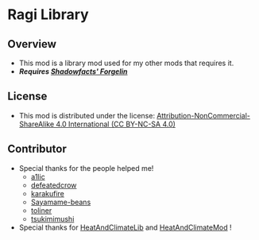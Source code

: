 # Ragi Library

## Overview

- This mod is a library mod used for my other mods that requires it.
- _**Requires [Shadowfacts' Forgelin](https://www.curseforge.com/minecraft/mc-mods/shadowfacts-forgelin)**_

## License

- This mod is distributed under the
  license: [Attribution-NonCommercial-ShareAlike 4.0 International (CC BY-NC-SA 4.0)](https://creativecommons.org/licenses/by-nc-sa/4.0/legalcode)

## Contributor

- Special thanks for the people helped me!
    - [a1lic](https://github.com/a1lic)
    - [defeatedcrow](https://github.com/defeatedcrow)
    - [karakufire](https://github.com/karakufire)
    - [Sayamame-beans](https://github.com/Sayamame-beans)
    - [toliner](https://github.com/toliner)
    - [tsukimimushi](https://twitter.com/Tsukimimushi)
- Special thanks for [HeatAndClimateLib](https://github.com/defeatedcrow/HeatAndClimateLib)
  and [HeatAndClimateMod](https://github.com/defeatedcrow/HeatAndClimateMod) !